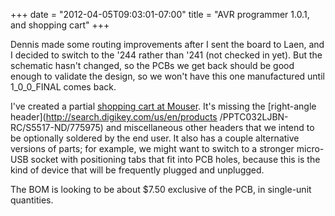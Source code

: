 ﻿+++
date = "2012-04-05T09:03:01-07:00"
title = "AVR programmer 1.0.1, and shopping cart"
+++



Dennis made some routing improvements after I sent the board to Laen, and I
decided to switch to the '244 rather than '241 (not checked in yet). But the
schematic hasn't changed, so the PCBs we get back should be good enough to
validate the design, so we won't have this one manufactured until 1_0_0_FINAL
comes back.

I've created a partial [shopping cart at
Mouser](https://www.mouser.com/ProjectManager/ProjectDetail.aspx?AccessID=76637a6c60).
It's missing the [right-angle header](http://search.digikey.com/us/en/products
/PPTC032LJBN-RC/S5517-ND/775975) and miscellaneous other headers that we
intend to be optionally soldered by the end user. It also has a couple
alternative versions of parts; for example, we might want to switch to a
stronger micro-USB socket with positioning tabs that fit into PCB holes,
because this is the kind of device that will be frequently plugged and
unplugged.

The BOM is looking to be about $7.50 exclusive of the PCB, in single-unit
quantities.

